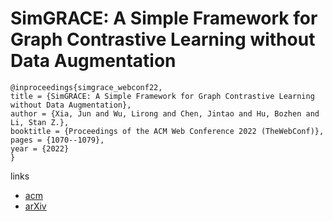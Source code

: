 # SimGRACE: A Simple Framework for Graph Contrastive Learning without Data Augmentation

```
@inproceedings{simgrace_webconf22,
title = {SimGRACE: A Simple Framework for Graph Contrastive Learning without Data Augmentation},
author = {Xia, Jun and Wu, Lirong and Chen, Jintao and Hu, Bozhen and Li, Stan Z.},
booktitle = {Proceedings of the ACM Web Conference 2022 (TheWebConf)},
pages = {1070--1079},
year = {2022}
}
```

links
- [acm](https://dl.acm.org/doi/10.1145/3485447.3512156)
- [arXiv](https://arxiv.org/abs/2202.03104)

